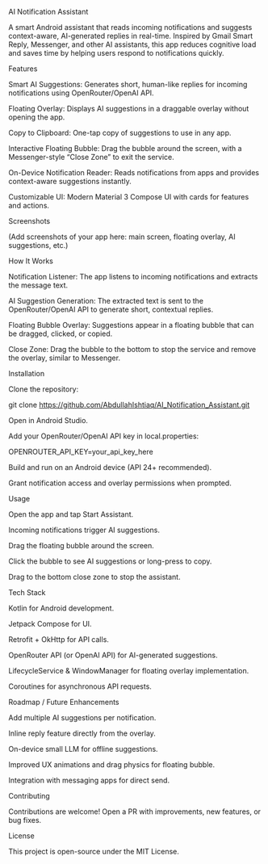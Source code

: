 AI Notification Assistant

A smart Android assistant that reads incoming notifications and suggests context-aware, AI-generated replies in real-time. Inspired by Gmail Smart Reply, Messenger, and other AI assistants, this app reduces cognitive load and saves time by helping users respond to notifications quickly.

Features

Smart AI Suggestions: Generates short, human-like replies for incoming notifications using OpenRouter/OpenAI API.

Floating Overlay: Displays AI suggestions in a draggable overlay without opening the app.

Copy to Clipboard: One-tap copy of suggestions to use in any app.

Interactive Floating Bubble: Drag the bubble around the screen, with a Messenger-style “Close Zone” to exit the service.

On-Device Notification Reader: Reads notifications from apps and provides context-aware suggestions instantly.

Customizable UI: Modern Material 3 Compose UI with cards for features and actions.

Screenshots

(Add screenshots of your app here: main screen, floating overlay, AI suggestions, etc.)

How It Works

Notification Listener: The app listens to incoming notifications and extracts the message text.

AI Suggestion Generation: The extracted text is sent to the OpenRouter/OpenAI API to generate short, contextual replies.

Floating Bubble Overlay: Suggestions appear in a floating bubble that can be dragged, clicked, or copied.

Close Zone: Drag the bubble to the bottom to stop the service and remove the overlay, similar to Messenger.

Installation

Clone the repository:

git clone https://github.com/AbdullahIshtiaq/AI_Notification_Assistant.git


Open in Android Studio.

Add your OpenRouter/OpenAI API key in local.properties:

OPENROUTER_API_KEY=your_api_key_here


Build and run on an Android device (API 24+ recommended).

Grant notification access and overlay permissions when prompted.

Usage

Open the app and tap Start Assistant.

Incoming notifications trigger AI suggestions.

Drag the floating bubble around the screen.

Click the bubble to see AI suggestions or long-press to copy.

Drag to the bottom close zone to stop the assistant.

Tech Stack

Kotlin for Android development.

Jetpack Compose for UI.

Retrofit + OkHttp for API calls.

OpenRouter API (or OpenAI API) for AI-generated suggestions.

LifecycleService & WindowManager for floating overlay implementation.

Coroutines for asynchronous API requests.

Roadmap / Future Enhancements

Add multiple AI suggestions per notification.

Inline reply feature directly from the overlay.

On-device small LLM for offline suggestions.

Improved UX animations and drag physics for floating bubble.

Integration with messaging apps for direct send.

Contributing

Contributions are welcome! Open a PR with improvements, new features, or bug fixes.

License

This project is open-source under the MIT License.

